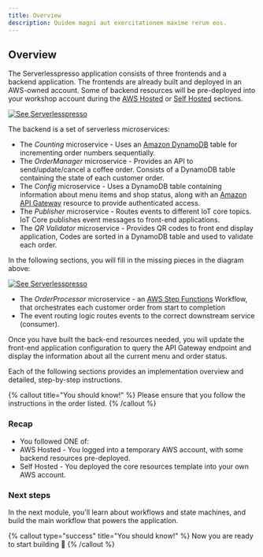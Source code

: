 ```yaml
---
title: Overview
description: Quidem magni aut exercitationem maxime rerum eos.
---
```


## Overview

The Serverlesspresso application consists of three frontends and a backend application. The frontends are already built and deployed in an AWS-owned account. Some of backend resources will be pre-deployed into your workshop account during the [AWS Hosted](../docs/setup-aws-hosted.md) or [Self Hosted](../docs/setup-self-hosted.md) sections.

[![See Serverlesspresso](/setup-overview-1.png)](https://youtu.be/M6lPZCRCsyA)

The backend is a set of serverless microservices:

* The *Counting* microservice - Uses an [Amazon DynamoDB](https://aws.amazon.com/dynamodb) table for incrementing order numbers sequentially.
* The *OrderManager* microservice - Provides an API to send/update/cancel a coffee order. Consists of a DynamoDB table containing the state of each customer order.
* The *Config* microservice - Uses a DynamoDB table containing information about menu items and shop status, along with an [Amazon API Gateway](https://aws.amazon.com/apigateway) resource to provide authenticated access.
* The *Publisher* microservice - Routes events to different IoT core topics. IoT Core publishes event messages to front-end applications.
* The *QR Validator* microservice - Provides QR codes to front end display application, Codes are sorted in a DynamoDB table and used to validate each order.

In the following sections, you will fill in the missing pieces in the diagram above:

[![See Serverlesspresso](/setup-overview-2.png)](https://youtu.be/M6lPZCRCsyA)

* The *OrderProcessor* microservice - an [AWS Step Functions](https://aws.amazon.com/stepfunctions) Workflow, that orchestrates each customer order from start to completion
* The event routing logic routes events to the correct downstream service (consumer).

Once you have built the back-end resources needed, you will update the front-end application configuration to query the API Gateway endpoint and display the information about all the current menu and order status.

Each of the following sections provides an implementation overview and detailed, step-by-step instructions.

{% callout title="You should know!" %}
Please ensure that you follow the instructions in the order listed.
{% /callout %}

### Recap

* You followed ONE of:
* AWS Hosted -  You logged into a temporary AWS account, with some backend resources pre-deployed.
* Self Hosted - You deployed the core resources template into your own AWS account.

### Next steps

In the next module, you'll learn about workflows and state machines, and build the main workflow that powers the application.

{% callout type="success" title="You should know!" %}
Now you are ready to start building 👷
{% /callout %}